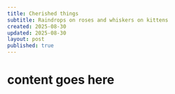 ```yaml
---
title: Cherished things
subtitle: Raindrops on roses and whiskers on kittens
created: 2025-08-30
updated: 2025-08-30
layout: post
published: true
---
```


# content goes here
